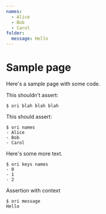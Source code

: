 ```yaml
---
names:
  - Alice
  - Bob
  - Carol
folder:
  message: Hello
---
```


# Sample page

Here's a sample page with some code.

This shouldn't assert:

```console
$ ori blah blah blah
```

This should assert:

```console assert: true
$ ori names
- Alice
- Bob
- Carol
```

Here's some more text.

```console assert: true
$ ori keys names
- 0
- 1
- 2
```

Assertion with context

```console assert: true, path: folder
$ ori message
Hello
```
